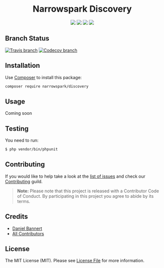 <h1 align="center">Narrowspark Discovery</h1>
<p align="center">
    <a href="https://github.com/narrowspark/discovery/releases"><img src="https://img.shields.io/packagist/v/narrowspark/discovery.svg?style=flat-square"></a>
    <a href="https://php.net/"><img src="https://img.shields.io/badge/php-%5E7.2.0-8892BF.svg?style=flat-square"></a>
    <a href="https://codecov.io/gh/narrowspark/discovery"><img src="https://img.shields.io/codecov/c/github/narrowspark/discovery/master.svg?style=flat-square"></a>
    <a href="http://opensource.org/licenses/MIT"><img src="https://img.shields.io/badge/license-MIT-brightgreen.svg?style=flat-square"></a>
</p>

Branch Status
------------
[![Travis branch](https://img.shields.io/travis/narrowspark/discovery/master.svg?style=flat-square)](https://travis-ci.org/narrowspark/discovery)
[![Codecov branch](https://img.shields.io/codecov/c/github/narrowspark/discovery/master.svg?style=flat-square)](https://codecov.io/gh/narrowspark/discovery/branch/master)

Installation
-------------

Use [Composer](https://getcomposer.org/) to install this package:

```sh
composer require narrowspark/discovery
```

Usage
-------------

Coming soon

Testing
-------------

You need to run:
``` bash
$ php vendor/bin/phpunit
```

Contributing
------------

If you would like to help take a look at the [list of issues](http://github.com/narrowspark/testing-helper/issues) and check our [Contributing](CONTRIBUTING.md) guild.

> **Note:** Please note that this project is released with a Contributor Code of Conduct. By participating in this project you agree to abide by its terms.

Credits
-------------

- [Daniel Bannert](https://github.com/prisis)
- [All Contributors](../../contributors)

License
-------------

The MIT License (MIT). Please see [License File](LICENSE) for more information.
